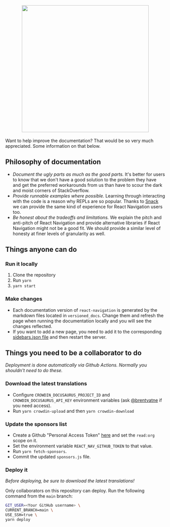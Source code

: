 <h2 align="center"><a href="https://reactnavigation.org/"> <img src="static/img/react_navigation_header.png" width="400" /> </a></h2>


Want to help improve the documentation? That would be so very much appreciated. Some information on that below.

## Philosophy of documentation

- _Document the ugly parts as much as the good parts._ It's better for users to know that we don't have a good solution to the problem they have and get the preferred workarounds from us than have to scour the dark and moist corners of StackOverflow.
- _Provide runnable examples where possible._ Learning through interacting with the code is a reason why REPLs are so popular. Thanks to [Snack](https://snack.expo.io) we can provide the same kind of experience for React Navigation users too.
- _Be honest about the tradeoffs and limitations._ We explain the pitch and anti-pitch of React Navigation and provide alternative libraries if React Navigation might not be a good fit. We should provide a similar level of honesty at finer levels of granularity as well.

## Things anyone can do

### Run it locally

1. Clone the repository
2. Run `yarn`
3. `yarn start`

### Make changes

- Each documentation version of `react-navigation` is generated by the markdown files located in `versioned_docs`. Change them and refresh the page when running the documentation locally and you will see the changes reflected.
- If you want to add a new page, you need to add it to the corresponding [sidebars.json file](https://github.com/react-navigation/react-navigation.github.io/tree/main/versioned_sidebars) and then restart the server.

## Things you need to be a collaborator to do

_Deployment is done automatically via Github Actions. Normally you shouldn't need to do these._

### Download the latest translations

- Configure `CROWDIN_DOCUSAURUS_PROJECT_ID` and `CROWDIN_DOCUSAURUS_API_KEY` environment variables (ask [@brentvatne](https://github.com/brentvatne) if you need access).
- Run `yarn crowdin-upload` and then `yarn crowdin-download`

### Update the sponsors list

- Create a Github "Personal Access Token" [here](https://github.com/settings/tokens) and set the `read:org` scope on it.
- Set the environment variable `REACT_NAV_GITHUB_TOKEN` to that value.
- Run `yarn fetch-sponsors`.
- Commit the updated `sponsors.js` file.

### Deploy it

_Before deploying, be sure to download the latest translations!_

Only collaborators on this repository can deploy. Run the following command from the `main` branch:

```bash
GIT_USER=<Your GitHub username> \
CURRENT_BRANCH=main \
USE_SSH=true \
yarn deploy
```
